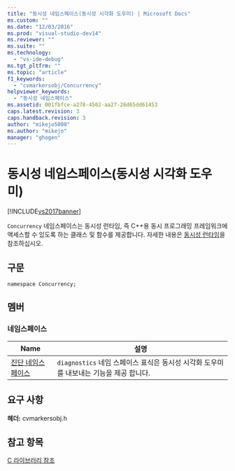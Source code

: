 ```yaml
---
title: "동시성 네임스페이스(동시성 시각화 도우미) | Microsoft Docs"
ms.custom: ""
ms.date: "12/03/2016"
ms.prod: "visual-studio-dev14"
ms.reviewer: ""
ms.suite: ""
ms.technology: 
  - "vs-ide-debug"
ms.tgt_pltfrm: ""
ms.topic: "article"
f1_keywords: 
  - "cvmarkersobj/Concurrency"
helpviewer_keywords: 
  - "동시성 네임스페이스"
ms.assetid: 001fbfce-a278-4502-aa27-26d65dd61453
caps.latest.revision: 3
caps.handback.revision: 3
author: "mikejo5000"
ms.author: "mikejo"
manager: "ghogen"
---
```

# 동시성 네임스페이스(동시성 시각화 도우미)
[!INCLUDE[vs2017banner](../code-quality/includes/vs2017banner.md)]

`Concurrency` 네임스페이스는 동시성 런타임, 즉 C\+\+용 동시 프로그래밍 프레임워크에 액세스할 수 있도록 하는 클래스 및 함수를 제공합니다.  자세한 내용은 [동시성 런타임](/visual-cpp/parallel/concrt/concurrency-runtime)을 참조하십시오.  
  
## 구문  
  
```  
namespace Concurrency;  
```  
  
## 멤버  
  
### 네임스페이스  
  
|Name|설명|  
|----------|--------|  
|[진단 네임스페이스](../profiling/diagnostic-namespace.md)|`diagnostics` 네임 스페이스 표식은 동시성 시각화 도우미를 내보내는 기능을 제공 합니다.|  
  
## 요구 사항  
 **헤더:** cvmarkersobj.h  
  
## 참고 항목  
 [C 라이브러리 참조](../profiling/c-library-reference.md)